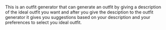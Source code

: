 This is an outfit generator that can generate an outfit by giving a description
of the ideal outfit you want and after you give the desciption 
to the outfit generator it gives you suggestions 
based on your description and your preferences 
to select you ideal outfit. 
